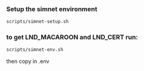 ### Setup the simnet environment

```sh
scripts/simnet-setup.sh
```

### to get LND_MACAROON and LND_CERT run:

```sh
scripts/simnet-env.sh
```

then copy in .env

